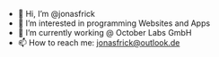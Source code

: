 - 👋 Hi, I’m @jonasfrick
- 👀 I’m interested in programming Websites and Apps
- 🌱 I’m currently working @ October Labs GmbH
- 📫 How to reach me: jonasfrick@outlook.de
